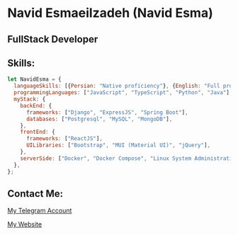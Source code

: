 # Navid Esmaeilzadeh (Navid Esma)

## FullStack Developer

## Skills:

```javascript
let NavidEsma = {
  languageSkills: [{Persian: "Native proficiency"}, {English: "Full professional proficiency"}],
  programmingLanguages: ["JavaScript", "TypeScript", "Python", "Java"],
  myStack: {
    backEnd: {
      frameworks: ["Django", "ExpressJS", "Spring Boot"],
      databases: ["Postgresql", "MySQL", "MongoDB"],
    },
    frontEnd: {
      frameworks: ["ReactJS"],
      UILibraries: ["Bootstrap", "MUI (Material UI)", "jQuery"],
    },
    serverSide: ["Docker", "Docker Compose", "Linux System Administration"]
  },
};
```

## Contact Me:

[My Telegram Account](https://t.me/navidesma)

[My Website](https://navidesma.com)